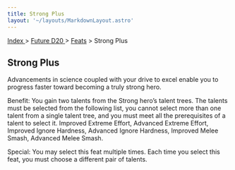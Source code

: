 ```yaml
---
title: Strong Plus
layout: '~/layouts/MarkdownLayout.astro'
---
```


[ Index ](/) > [ Future D20 ](/future.d20.srd) > [Feats](/future.d20.srd/feats) > Strong Plus

## Strong Plus

Advancements in science coupled with your drive to excel enable you to
progress faster toward becoming a truly strong hero.

Benefit: You gain two talents from the Strong hero’s talent trees. The talents
must be selected from the following list, you cannot select more than one
talent from a single talent tree, and you must meet all the prerequisites of a
talent to select it. Improved Extreme Effort, Advanced Extreme Effort,
Improved Ignore Hardness, Advanced Ignore Hardness, Improved Melee Smash,
Advanced Melee Smash.

Special: You may select this feat multiple times. Each time you select this
feat, you must choose a different pair of talents.

